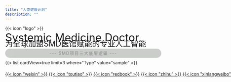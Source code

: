 ```yaml
---
title: "人类健康计划"
description: ""
---
```




<div class="custom-icon-smlogo">{{< icon "logo" >}}</div>


<div class="w-full overflow-x-auto">
  <div style="font-size: clamp(24px, 4vw, 35px);" class="inline-block min-w-full text-center font-bold whitespace-nowrap">
    Systemic Medicine Doctor
  </div>
  <div style="font-size: clamp(17px, 4vw, 25px); margin-top: -20px;" class="inline-block min-w-full text-center whitespace-nowrap">
    为全球加盟SMD医馆赋能的专业人工智能
  </div>
</div>



<div style="width: 100%; text-align: center; background-color: rgba(4, 18, 1, 0.4); padding: 1px; margin-bottom: 7px; border-radius: 20px; letter-spacing: 1.5px; color:inherit; line-height: 2; opacity: 0.5;" class="index-headline-sm">--- SMD项目三大底层逻辑 ---</div>

<div style="width: 100%; text-align: left;">{{< list cardView=true limit=3 where="Type" value="sample" >}}</div>

<div style="margin-top:20px; white-space: nowrap;">
<a href="contact/" class="custom-icon-sm">{{< icon "weixin" >}}</a>
<a href="https://www.toutiao.com/c/user/token/MS4wLjABAAAAg0e3TfgJwAzj2dS6wu8Mg3dWTIzAjTGU26mQGm4AKjQ/" target="_blank" class="custom-icon-sm">{{< 
icon "toutiao" >}}</a>
<a href="https://www.xiaohongshu.com/user/profile/5d423fc90000000016034bc6?xsec_token=YBvkMf6BM6shT8zJAPAaDS4TdQNUmu4WskjU5MrT_0mss%3D&xsec_source=app_share&
xhsshare=WeixinSession&appuid=5d423fc90000000016034bc6&apptime=1741686168&share_id=5759c5c385644ebf8cf03fea99c2e53e&share_channel=wechat/" target="_blank" 
class="custom-icon-sm">{{< icon "redbook" >}}</a>
<a href="https://zhihu.com/people/nscm/" target="_blank" class="custom-icon-sm">{{< icon "zhihu" >}}</a>
<a href="https://weibo.com/jincijiayuan/" target="_blank" class="custom-icon-sm">{{< icon "xinlangweibo" >}}</a>
<a href="mailto:ohulab.org@gmail.com" target="_blank" class="custom-icon-sm">{{< icon "email" >}}</a>
</div>



<!-- 简体中文版首页右下角图片广告 -->
<!-- 浮动图片样式 -->
<style>
.floating-image {
    position: fixed;
    right: 20px;
    bottom: 20px;
    width: 180px;
    height: 180px;
    cursor: pointer;
    z-index: 9999;
    transition: all 0.3s ease;
}

.floating-image img {
    width: 100%;
    height: 100%;
    object-fit: cover; /* 保持图片比例 */
    transition: transform 0.3s ease;
    border-radius: 15px;
}

.floating-image:hover {
    transform: scale(1.1);
}

/* 移动端适配 */
@media (max-width: 768px) {
    .floating-image {
        width: 130px;
        height: 130px;
        right: 20px;
        bottom: 20px;
    }
}
</style>

<!-- 浮动图片脚本 -->
<script>
document.addEventListener('DOMContentLoaded', function() {
    // 创建容器链接
    const floatLink = document.createElement('a');
    floatLink.className = 'floating-image';
    floatLink.href = 'dawutong'; // 替换你的目标链接
    floatLink.target = '_self';
    floatLink.title = '引爆大梧桐生态融合区招商引资';
    floatLink.setAttribute('aria-label', '联系我们');

    // 创建图片元素
    const floatImg = document.createElement('img');
    floatImg.src = '/ad.jpg'; // 替换为你的图片URL
    floatImg.alt = '引爆大梧桐生态融合区招商引资';

    // 添加点击动画
    floatLink.addEventListener('click', function(e) {
        this.style.transform = 'scale(0.9)';
        setTimeout(() => {
            this.style.transform = 'scale(1)';
        }, 200);
    });

    // 组合元素
    floatLink.appendChild(floatImg);
    document.body.appendChild(floatLink);
});
</script>

